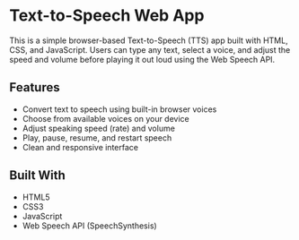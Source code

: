 # Text-to-Speech Web App

This is a simple browser-based Text-to-Speech (TTS) app built with HTML, CSS, and JavaScript. 
Users can type any text, select a voice, and adjust the speed and volume before playing it out loud using the Web Speech API.

## Features

- Convert text to speech using built-in browser voices
- Choose from available voices on your device
- Adjust speaking speed (rate) and volume
- Play, pause, resume, and restart speech
- Clean and responsive interface

## Built With
- HTML5  
- CSS3  
- JavaScript
- Web Speech API (SpeechSynthesis)
